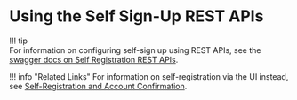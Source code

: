 # Using the Self Sign-Up REST APIs

!!! tip    
    For information on configuring self-sign up using REST APIs, see the [swagger docs on Self Registration REST APIs](https://docs.wso2.com/display/IS510/apidocs/self-registration/).
    

!!! info "Related Links" 
    For information on self-registration via the UI instead, see [Self-Registration and Account Confirmation](../../learn/self-registration-and-account-confirmation).
